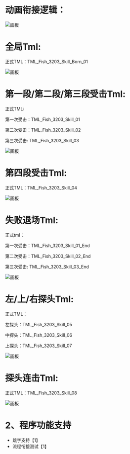 # 动画衔接逻辑：


![画板](https://cdn.nlark.com/yuque/0/2025/jpeg/1580229/1736418141757-998886ff-c9a9-428e-9301-a2a543f6b765.jpeg)

# 全局Tml:
正式TML：TML_Fish_3203_Skill_Born_01

![画板](https://cdn.nlark.com/yuque/0/2024/jpeg/1580229/1735045725491-6b1c0e0f-f437-46cd-867e-5babbcb245ee.jpeg)

# 第一段/第二段/第三段受击Tml:
正式TML:

第一次受击：TML_Fish_3203_Skill_01

第二次受击：TML_Fish_3203_Skill_02

第三次受击:   TML_Fish_3203_Skill_03

![画板](https://cdn.nlark.com/yuque/0/2024/jpeg/1580229/1735027217581-1b97d195-5430-4efc-8074-5387bfa3b70a.jpeg)

# 第四段受击Tml:
正式TML：TML_Fish_3203_Skill_04

![画板](https://cdn.nlark.com/yuque/0/2024/jpeg/1580229/1735027217584-81131f5f-2a81-4b90-ad00-347e97d4ef4b.jpeg)

# 失败退场Tml:
正式tml：

第一次受击：TML_Fish_3203_Skill_01_End

第二次受击：TML_Fish_3203_Skill_02_End

第三次受击:   TML_Fish_3203_Skill_03_End



![画板](https://cdn.nlark.com/yuque/0/2024/jpeg/1580229/1735027217795-a1c94999-1509-4ca5-a2e2-54c47dcfa3eb.jpeg)

# 左/上/右探头Tml:
正式TML：

左探头：TML_Fish_3203_Skill_05

中探头：TML_Fish_3203_Skill_06

上探头：TML_Fish_3203_Skill_07

![画板](https://cdn.nlark.com/yuque/0/2024/jpeg/1580229/1735027741001-cdf72f9f-888a-4129-a343-92f95b38da71.jpeg)

# 探头连击Tml:
正式TML：TML_Fish_3203_Skill_08

![画板](https://cdn.nlark.com/yuque/0/2024/jpeg/1580229/1735027608543-f1d5b563-d8f6-417f-8ba8-7f55c994afb5.jpeg)





# 2、程序功能支持
+ 跳字支持【1】
+ 流程衔接测试【1】

